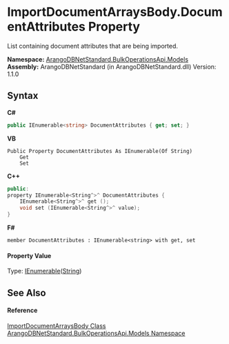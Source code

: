 # ImportDocumentArraysBody.DocumentAttributes Property 
 

List containing document attributes that are being imported.

**Namespace:**&nbsp;<a href="d473710d-6fe8-202c-0831-2eca8af94baf">ArangoDBNetStandard.BulkOperationsApi.Models</a><br />**Assembly:**&nbsp;ArangoDBNetStandard (in ArangoDBNetStandard.dll) Version: 1.1.0

## Syntax

**C#**<br />
``` C#
public IEnumerable<string> DocumentAttributes { get; set; }
```

**VB**<br />
``` VB
Public Property DocumentAttributes As IEnumerable(Of String)
	Get
	Set
```

**C++**<br />
``` C++
public:
property IEnumerable<String^>^ DocumentAttributes {
	IEnumerable<String^>^ get ();
	void set (IEnumerable<String^>^ value);
}
```

**F#**<br />
``` F#
member DocumentAttributes : IEnumerable<string> with get, set

```


#### Property Value
Type: <a href="https://docs.microsoft.com/dotnet/api/system.collections.generic.ienumerable-1" target="_blank" rel="noopener noreferrer">IEnumerable</a>(<a href="https://docs.microsoft.com/dotnet/api/system.string" target="_blank" rel="noopener noreferrer">String</a>)

## See Also


#### Reference
<a href="8d1276a0-73c4-2ba3-5d0b-76b8efa0cf2c">ImportDocumentArraysBody Class</a><br /><a href="d473710d-6fe8-202c-0831-2eca8af94baf">ArangoDBNetStandard.BulkOperationsApi.Models Namespace</a><br />